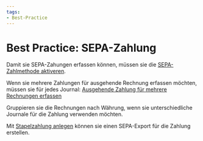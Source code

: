 ```yaml
---
tags:
- Best-Practice
---
```

# Best Practice: SEPA-Zahlung

Damit sie SEPA-Zahungen erfassen können, müssen sie die [SEPA-Zahlmethode aktiveren](Finanzen%20Zahlungen.md#SEPA-Zahlmethode%20aktiveren).

Wenn sie mehrere Zahlungen für ausgehende Rechnung erfassen möchten, müssen sie für jedes Journal: [Ausgehende Zahlung für mehrere Rechnungen erfassen](Finanzen%20Zahlungen.md#Ausgehende%20Zahlung%20für%20mehrere%20Rechnungen%20erfassen)

Gruppieren sie die Rechnungen nach Währung, wenn sie unterschiedliche Journale für die Zahlung verwenden möchten.

Mit [Stapelzahlung anlegen](Finanzen%20Zahlungen.md#Stapelzahlung%20anlegen) können sie einen SEPA-Export für die Zahlung erstellen.